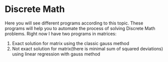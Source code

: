 # Discrete Math
Here you will see different programs according to this topic.
These programs will help you to automate the process of solving Discrete Math problems.
Right now I have two programs in matrices:
1) Exact solution for matrix using the classic gauss method
2) Not exact solution for matrix(there is minimal sum of squared deviations) using linear regression with gauss method
